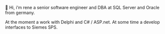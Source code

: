 👋 Hi, i’m rene
a senior software engineer and DBA at SQL Server and Oracle from germany.

At the moment a work with Delphi and C# / ASP.net. At some time a develop interfaces to 
Siemes SPS.

<!---
reschmidt/reschmidt is a ✨ special ✨ repository because its `README.md` (this file) appears on your GitHub profile.
You can click the Preview link to take a look at your changes.
--->

